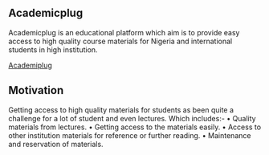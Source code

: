## Academicplug
Academicplug is an educational platform which aim is to provide easy access to high quality course materials for Nigeria and international students in high institution. 

[Academiplug](http://www.academicplug.com/)

## Motivation
Getting access to high quality materials for students as been quite a challenge for a lot of student and even lectures.  Which includes:-
•	Quality materials from lectures.
•	Getting access to the materials easily.
•	Access to other institution materials for reference or further reading.
•	Maintenance and reservation of materials.


